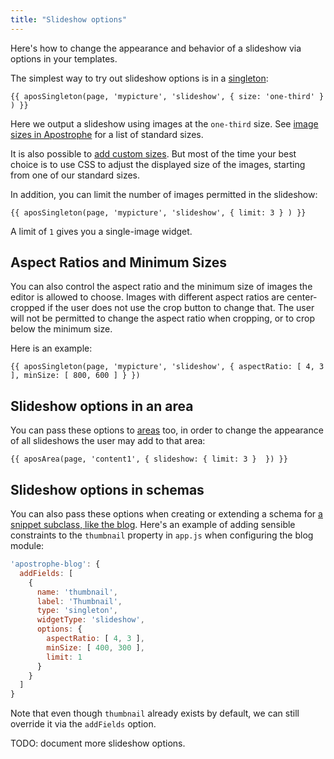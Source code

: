 ```yaml
---
title: "Slideshow options"
---
```


Here's how to change the appearance and behavior of a slideshow via options in your templates.

The simplest way to try out slideshow options is in a [singleton](../getting-started/adding-editable-content-areas-to-your-page-templates.html):

```markup
{{ aposSingleton(page, 'mypicture', 'slideshow', { size: 'one-third' } ) }}
```

Here we output a slideshow using images at the `one-third` size. See [image sizes in Apostrophe](image-sizes-in-apostrophe.html) for a list of standard sizes.

It is also possible to [add custom sizes](custom-image-sizes.html). But  most of the time your best choice is to use CSS to adjust the displayed size of the images, starting from one of our standard sizes.

In addition, you can limit the number of images permitted in the slideshow:

```markup
{{ aposSingleton(page, 'mypicture', 'slideshow', { limit: 3 } ) }}
```

A limit of `1` gives you a single-image widget.

## Aspect Ratios and Minimum Sizes

You can also control the aspect ratio and the minimum size of images the editor is allowed to choose. Images with different aspect ratios are center-cropped if the user does not use the crop button to change that. The user will not be permitted to change the aspect ratio when cropping, or to crop below the minimum size.

Here is an example:

```markup
{{ aposSingleton(page, 'mypicture', 'slideshow', { aspectRatio: [ 4, 3 ], minSize: [ 800, 600 ] } })
```

## Slideshow options in an area

You can pass these options to [areas](../getting-started/adding-editable-content-areas-to-your-page-templates.html) too, in order to change the appearance of all slideshows the user may add to that area:

```markup
{{ aposArea(page, 'content1', { slideshow: { limit: 3 }  }) }}
```

## Slideshow options in schemas

You can also pass these options when creating or extending a schema for [a snippet subclass, like the blog](../snippets/subclassing-snippets.html). Here's an example of adding sensible constraints to the `thumbnail` property in `app.js` when configuring the blog module:

```javascript
'apostrophe-blog': {
  addFields: [
    {
      name: 'thumbnail',
      label: 'Thumbnail',
      type: 'singleton',
      widgetType: 'slideshow',
      options: {
        aspectRatio: [ 4, 3 ],
        minSize: [ 400, 300 ],
        limit: 1
      }
    }
  ]
}
```

Note that even though `thumbnail` already exists by default, we can still override it via the `addFields` option.

TODO: document more slideshow options.

